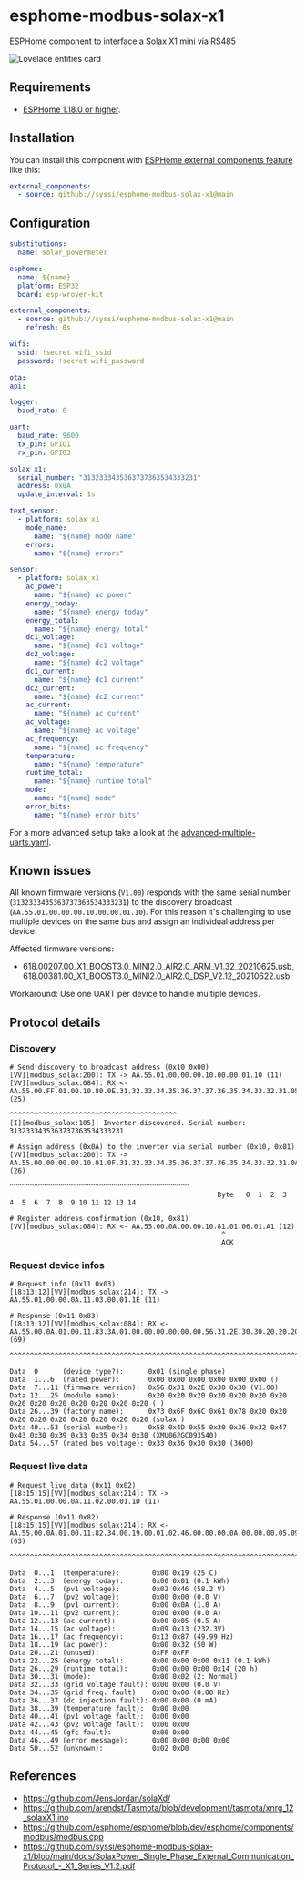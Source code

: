 # esphome-modbus-solax-x1

ESPHome component to interface a Solax X1 mini via RS485

![Lovelace entities card](lovelace-entities-card.png "lovelace entities card")

## Requirements

* [ESPHome 1.18.0 or higher](https://github.com/esphome/esphome/releases).

## Installation

You can install this component with [ESPHome external components feature](https://esphome.io/components/external_components.html) like this:
```yaml
external_components:
  - source: github://syssi/esphome-modbus-solax-x1@main
```

## Configuration

```yaml
substitutions:
  name: solar_powermeter

esphome:
  name: ${name}
  platform: ESP32
  board: esp-wrover-kit

external_components:
  - source: github://syssi/esphome-modbus-solax-x1@main
    refresh: 0s

wifi:
  ssid: !secret wifi_ssid
  password: !secret wifi_password

ota:
api:

logger:
  baud_rate: 0

uart:
  baud_rate: 9600
  tx_pin: GPIO1
  rx_pin: GPIO3

solax_x1:
  serial_number: "3132333435363737363534333231"
  address: 0x0A
  update_interval: 1s

text_sensor:
  - platform: solax_x1
    mode_name:
      name: "${name} mode name"
    errors:
      name: "${name} errors"

sensor:
  - platform: solax_x1
    ac_power:
      name: "${name} ac power"
    energy_today:
      name: "${name} energy today"
    energy_total:
      name: "${name} energy total"
    dc1_voltage:
      name: "${name} dc1 voltage"
    dc2_voltage:
      name: "${name} dc2 voltage"
    dc1_current:
      name: "${name} dc1 current"
    dc2_current:
      name: "${name} dc2 current"
    ac_current:
      name: "${name} ac current"
    ac_voltage:
      name: "${name} ac voltage"
    ac_frequency:
      name: "${name} ac frequency"
    temperature:
      name: "${name} temperature"
    runtime_total:
      name: "${name} runtime total"
    mode:
      name: "${name} mode"
    error_bits:
      name: "${name} error bits"
```

For a more advanced setup take a look at the [advanced-multiple-uarts.yaml](advanced-multiple-uarts.yaml).

## Known issues

All known firmware versions (`V1.00`) responds with the same serial number (`3132333435363737363534333231`) to the discovery 
broadcast (`AA.55.01.00.00.00.10.00.00.01.10`). For this reason it's challenging to use multiple devices on the same bus and 
assign an individual address per device.

Affected firmware versions:

* 618.00207.00_X1_BOOST3.0_MINI2.0_AIR2.0_ARM_V1.32_20210625.usb, 618.00381.00_X1_BOOST3.0_MINI2.0_AIR2.0_DSP_V2.12_20210622.usb

Workaround: Use one UART per device to handle multiple devices.


## Protocol details

### Discovery

```
# Send discovery to broadcast address (0x10 0x00)
[VV][modbus_solax:200]: TX -> AA.55.01.00.00.00.10.00.00.01.10 (11)
[VV][modbus_solax:084]: RX <- AA.55.00.FF.01.00.10.80.0E.31.32.33.34.35.36.37.37.36.35.34.33.32.31.05.75 (25)
                                                         ^^^^^^^^^^^^^^^^^^^^^^^^^^^^^^^^^^^^^^^^^
[I][modbus_solax:105]: Inverter discovered. Serial number: 3132333435363737363534333231

# Assign address (0x0A) to the inverter via serial number (0x10, 0x01)
[VV][modbus_solax:200]: TX -> AA.55.00.00.00.00.10.01.0F.31.32.33.34.35.36.37.37.36.35.34.33.32.31.0A.04.01 (26)
                                                         ^^^^^^^^^^^^^^^^^^^^^^^^^^^^^^^^^^^^^^^^^^^^
                                                   Byte   0  1  2  3  4  5  6  7  8  9 10 11 12 13 14

# Register address confirmation (0x10, 0x81)
[VV][modbus_solax:084]: RX <- AA.55.00.0A.00.00.10.81.01.06.01.A1 (12)
                                                    ^
                                                    ACK
```

### Request device infos

```
# Request info (0x11 0x03)
[18:13:12][VV][modbus_solax:214]: TX -> AA.55.01.00.00.0A.11.03.00.01.1E (11)

# Response (0x11 0x83)
[18:13:12][VV][modbus_solax:084]: RX <- AA.55.00.0A.01.00.11.83.3A.01.00.00.00.00.00.00.56.31.2E.30.30.20.20.20.20.20.20.20.20.20.20.20.20.20.20.73.6F.6C.61.78.20.20.20.20.20.20.20.20.20.58.4D.55.30.36.32.47.43.30.39.33.35.34.30.33.36.30.30.0C.0F (69)
                                                                   ^^^^^^^^^^^^^^^^^^^^^^^^^^^^^^^^^^^^^^^^^^^^^^^^^^^^^^^^^^^^^^^^^^^^^^^^^^^^^^^^^^^^^^^^^^^^^^^^^^^^^^^^^^^^^^^^^^^^^^^^^^^^^^^^^^^^^^^^^^^^^^^^^^^^^^^^^^^^^^^^^^^^^^^^^^^^^

Data  0      (device type?):      0x01 (single phase)
Data  1...6  (rated power):       0x00 0x00 0x00 0x00 0x00 0x00 ()
Data  7...11 (firmware version):  0x56 0x31 0x2E 0x30 0x30 (V1.00)
Data 12...25 (module name):       0x20 0x20 0x20 0x20 0x20 0x20 0x20 0x20 0x20 0x20 0x20 0x20 0x20 0x20 ( )
Data 26...39 (factory name):      0x73 0x6F 0x6C 0x61 0x78 0x20 0x20 0x20 0x20 0x20 0x20 0x20 0x20 0x20 (solax )
Data 40...53 (serial number):     0x58 0x4D 0x55 0x30 0x36 0x32 0x47 0x43 0x30 0x39 0x33 0x35 0x34 0x30 (XMU062GC093540)
Data 54...57 (rated bus voltage): 0x33 0x36 0x30 0x30 (3600)
```

### Request live data

```
# Request live data (0x11 0x02)
[18:15:15][VV][modbus_solax:214]: TX -> AA.55.01.00.00.0A.11.02.00.01.1D (11)

# Response (0x11 0x82)
[18:15:15][VV][modbus_solax:214]: RX <-
AA.55.00.0A.01.00.11.82.34.00.19.00.01.02.46.00.00.00.0A.00.00.00.05.09.13.13.87.00.32.FF.FF.00.00.00.11.00.00.00.14.00.02.00.00.00.00.00.00.00.00.00.00.00.00.00.00.00.00.00.00.02.D0.06.21 (63)
                           ^^^^^^^^^^^^^^^^^^^^^^^^^^^^^^^^^^^^^^^^^^^^^^^^^^^^^^^^^^^^^^^^^^^^^^^^^^^^^^^^^^^^^^^^^^^^^^^^^^^^^^^^^^^^^^^^^^^^^^^^^^^^^^^^^^^^^^^^^^^^^^^^^^^^^^^^^^^

Data  0...1  (temperature):        0x00 0x19 (25 C)
Data  2...3  (energy today):       0x00 0x01 (0.1 kWh)
Data  4...5  (pv1 voltage):        0x02 0x46 (58.2 V)
Data  6...7  (pv2 voltage):        0x00 0x00 (0.0 V)
Data  8...9  (pv1 current):        0x00 0x0A (1.0 A)
Data 10...11 (pv2 current):        0x00 0x00 (0.0 A)
Data 12...13 (ac current):         0x00 0x05 (0.5 A)
Data 14...15 (ac voltage):         0x09 0x13 (232.3V)
Data 16...17 (ac frequency):       0x13 0x87 (49.99 Hz)
Data 18...19 (ac power):           0x00 0x32 (50 W)
Data 20...21 (unused):             0xFF 0xFF
Data 22...25 (energy total):       0x00 0x00 0x00 0x11 (0.1 kWh)
Data 26...29 (runtime total):      0x00 0x00 0x00 0x14 (20 h)
Data 30...31 (mode):               0x00 0x02 (2: Normal)
Data 32...33 (grid voltage fault): 0x00 0x00 (0.0 V)
Data 34...35 (grid freq. fault)    0x00 0x00 (0.00 Hz)
Data 36...37 (dc injection fault): 0x00 0x00 (0 mA)
Data 38...39 (temperature fault):  0x00 0x00
Data 40...41 (pv1 voltage fault):  0x00 0x00
Data 42...43 (pv2 voltage fault):  0x00 0x00
Data 44...45 (gfc fault):          0x00 0x00
Data 46...49 (error message):      0x00 0x00 0x00 0x00
Data 50...52 (unknown):            0x02 0xD0

```

## References

* https://github.com/JensJordan/solaXd/
* https://github.com/arendst/Tasmota/blob/development/tasmota/xnrg_12_solaxX1.ino
* https://github.com/esphome/esphome/blob/dev/esphome/components/modbus/modbus.cpp
* https://github.com/syssi/esphome-modbus-solax-x1/blob/main/docs/SolaxPower_Single_Phase_External_Communication_Protocol_-_X1_Series_V1.2.pdf
